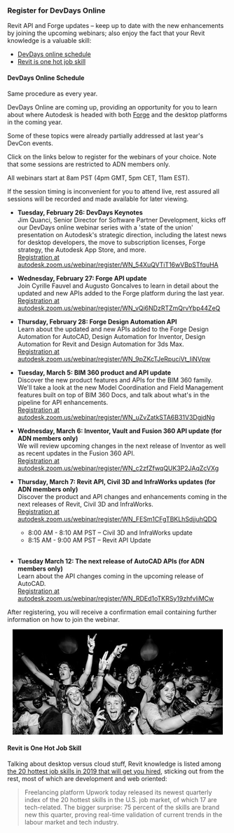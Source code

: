 <head>
<meta http-equiv="Content-Type" content="text/html; charset=utf-8">
<link rel="stylesheet" type="text/css" href="bc.css">
<script src="https://cdn.rawgit.com/google/code-prettify/master/loader/run_prettify.js" type="text/javascript"></script>
</head>

<!---

- The 20 hottest job skills in 2019 that will get you hired
  https://www.cnbc.com/2019/02/12/current-trends-in-the-tech-industry-are-fueling-new-types-of-skills.html
  Autodesk Revit is listed among the
  Source: Upwork Skills Index
  Freelancing platform Upwork today released its newest quarterly index of the 20 hottest skills in the U.S. job market, of which 17 are tech-related. The bigger surprise: 75 percent of the skills are brand new this quarter, proving real-time validation of current trends in the labor market and tech industry.

twitter:

 in the #RevitAPI @AutodeskForge @AutodeskRevit #bim #DynamoBim #ForgeDevCon 


Revit API and Forge updates &ndash; keep up to date with the new enhancements by joining the upcoming webinars; also enjoy the fact that your Revit knowledge is a valuable skill
&ndash; DevDays online schedule
&ndash; Revit is one hot job skill...

linkedin:

of [The Building Coder samples](https://github.com/jeremytammik/the_building_coder_samples/releases/tag/2019.0.145.4).

-->

### Register for DevDays Online

Revit API and Forge updates &ndash; keep up to date with the new enhancements by joining the upcoming webinars; also enjoy the fact that your Revit knowledge is a valuable skill:

- [DevDays online schedule](#2) 
- [Revit is one hot job skill](#3) 

#### <a name="2"></a> DevDays Online Schedule

Same procedure as every year.

DevDays Online are coming up, providing an opportunity for you to learn about where Autodesk is headed with both <a href="https://forge.autodesk.com">Forge</a> and the desktop platforms in the coming year.

Some of these topics were already partially addressed at last year's DevCon events.

Click on the links below to register for the webinars of your choice. Note that some sessions are restricted to ADN members only.

All webinars start at 8am PST (4pm GMT, 5pm CET, 11am EST).

If the session timing is inconvenient for you to attend live, rest assured all sessions will be recorded and made available for later viewing. 

- <strong>Tuesday, February 26: DevDays Keynotes </strong>
<br />Jim Quanci, Senior Director for Software Partner Development, kicks off our DevDays online webinar series with a 'state of the union' presentation on Autodesk's strategic direction, including the latest news for desktop developers, the move to subscription licenses, Forge strategy, the Autodesk App Store, and more.
<br /><a href="https://autodesk.zoom.us/webinar/register/WN_54XuQVTiT16wVBpSTfquHA">Registration at autodesk.zoom.us/webinar/register/WN_54XuQVTiT16wVBpSTfquHA</a>

- <strong>Wednesday, February 27: Forge API update</strong>
<br />Join Cyrille Fauvel and Augusto Goncalves to learn in detail about the updated and new APIs added to the Forge platform during the last year.
<br /><a href="https://autodesk.zoom.us/webinar/register/WN_vQi6NDzRTZmQrvYbp44ZeQ">Registration at autodesk.zoom.us/webinar/register/WN_vQi6NDzRTZmQrvYbp44ZeQ</a>

- <strong>Thursday, February 28: Forge Design Automation API</strong>
<br />Learn about the updated and new APIs added to the Forge Design Automation for AutoCAD, Design Automation for Inventor, Design Automation for Revit and Design Automation for 3ds Max.
<br /><a href="https://autodesk.zoom.us/webinar/register/WN_9pZKcTJeRpuciVt_IiNVpw">Registration at autodesk.zoom.us/webinar/register/WN_9pZKcTJeRpuciVt_IiNVpw</a>

- <strong>Tuesday, March 5: BIM 360 product and API update</strong>
<br />Discover the new product features and APIs for the BIM 360 family. We'll take a look at the new Model Coordination and Field Management features built on top of BIM 360 Docs, and talk about what's in the pipeline for API enhancements.
<br /><a href="https://autodesk.zoom.us/webinar/register/WN_uZvZatkSTA6B31V3DgjdNg">Registration at autodesk.zoom.us/webinar/register/WN_uZvZatkSTA6B31V3DgjdNg</a>

- <strong>Wednesday, March 6: Inventor, Vault and Fusion 360 API update (for ADN members only)</strong>
<br />We will review upcoming changes in the next release of Inventor as well as recent updates in the Fusion 360 API.
<br /><a href="https://autodesk.zoom.us/webinar/register/WN_c2zfZfwqQUK3P2JAqZcVXg">Registration at autodesk.zoom.us/webinar/register/WN_c2zfZfwqQUK3P2JAqZcVXg</a>

- <strong>Thursday, March 7: Revit API, Civil 3D and InfraWorks updates (for ADN members only)</strong>
<br />Discover the product and API changes and enhancements coming in the next releases of Revit, Civil 3D and InfraWorks.
<br/><a href="https://autodesk.zoom.us/webinar/register/WN_FESm1CFgTBKLhSdjjuhQDQ">Registration at autodesk.zoom.us/webinar/register/WN_FESm1CFgTBKLhSdjjuhQDQ</a>
    - 8:00 AM - 8:10 AM PST &ndash; Civil 3D and InfraWorks update
    - 8:15 AM - 9:00 AM PST &ndash; Revit API Update<br/><br/>

- <strong>Tuesday March 12: The next release of AutoCAD APIs (for ADN members only)</strong>
<br />Learn about the API changes coming in the upcoming release of AutoCAD.
<br /><a href="https://autodesk.zoom.us/webinar/register/WN_RDEd1oTKRSy19zhfvliMCw">Registration at autodesk.zoom.us/webinar/register/WN_RDEd1oTKRSy19zhfvliMCw</a>

After registering, you will receive a confirmation email containing further information on how to join the webinar. 

<center>
<img src="img/headphone_disco.jpg" alt="Headphone disco" width="480">
</center>


#### <a name="3"></a> Revit is One Hot Job Skill

Talking about desktop versus cloud stuff, Revit knowledge is listed among
[the 20 hottest job skills in 2019 that will get you hired](https://www.cnbc.com/2019/02/12/current-trends-in-the-tech-industry-are-fueling-new-types-of-skills.html),
sticking out from the rest, most of which are development and web oriented:

> Freelancing platform Upwork today released its newest quarterly index of the 20 hottest skills in the U.S. job market, of which 17 are tech-related. The bigger surprise: 75 percent of the skills are brand new this quarter, proving real-time validation of current trends in the labour market and tech industry.
